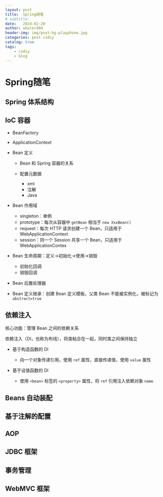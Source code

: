 ```yaml
---
layout: post
title:  Spring随笔
# subtitle: 
date:   2024-02-20
author: whaler404
header-img: img/post-bg-playphone.jpg
categories: post csdiy
catalog: true
tags:
    - csdiy
    - blog
---
```


# Spring随笔

## Spring 体系结构

## IoC 容器

- BeanFactory

- ApplicationContext

- Bean 定义

  - Bean 和 Spring 容器的关系

  - 配置元数据

    - xml
    - 注解
    - Java

- Bean 作用域

  - singleton：单例
  - prototype：每次从容器中 `getBean` 相当于 `new XxxBean()` 
  - request：每次 HTTP 请求创建一个 Bean，只适用于 WebApplicationContext
  - session：同一个 Session 共享一个 Bean，只适用于 WebApplicationContex

- Bean 生命周期：定义->初始化->使用->销毁
  - 初始化回调
  - 销毁回调

- Bean 后置处理器

- Bean 定义继承：创建 Bean 定义模板，父类 Bean 不能被实例化，被标记为 `abstract=true`

## 依赖注入

核心功能：管理 Bean 之间的依赖关系

依赖注入（DI，也称为布线），将类粘合在一起，同时类之间保持独立

- 基于构造函数的 DI

  - 向一个对象传递引用，使用 `ref` 属性，直接传递值，使用 `value` 属性

- 基于设值函数的 DI

  - 使用 `<bean>` 标签的 `<property>` 属性，将 `ref` 引用注入依赖对象 `name`

## Beans 自动装配

## 基于注解的配置

## AOP

## JDBC 框架

## 事务管理

## WebMVC 框架